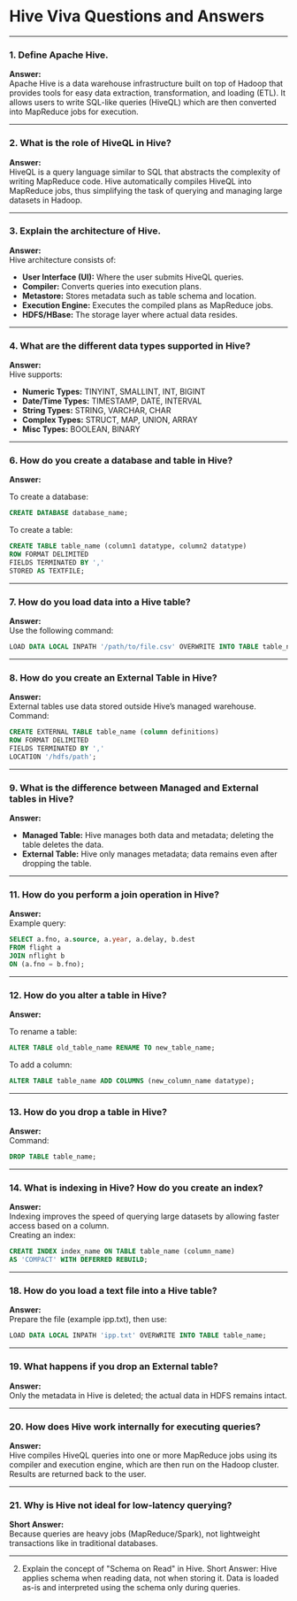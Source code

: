 # Hive Viva Questions and Answers

---

### 1. Define Apache Hive.  
**Answer:**  
Apache Hive is a data warehouse infrastructure built on top of Hadoop that provides tools for easy data extraction, transformation, and loading (ETL). It allows users to write SQL-like queries (HiveQL) which are then converted into MapReduce jobs for execution.

---

### 2. What is the role of HiveQL in Hive?  
**Answer:**  
HiveQL is a query language similar to SQL that abstracts the complexity of writing MapReduce code. Hive automatically compiles HiveQL into MapReduce jobs, thus simplifying the task of querying and managing large datasets in Hadoop.

---

### 3. Explain the architecture of Hive.  
**Answer:**  
Hive architecture consists of:

- **User Interface (UI):** Where the user submits HiveQL queries.
- **Compiler:** Converts queries into execution plans.
- **Metastore:** Stores metadata such as table schema and location.
- **Execution Engine:** Executes the compiled plans as MapReduce jobs.
- **HDFS/HBase:** The storage layer where actual data resides.

---

### 4. What are the different data types supported in Hive?  
**Answer:**  
Hive supports:

- **Numeric Types:** TINYINT, SMALLINT, INT, BIGINT
- **Date/Time Types:** TIMESTAMP, DATE, INTERVAL
- **String Types:** STRING, VARCHAR, CHAR
- **Complex Types:** STRUCT, MAP, UNION, ARRAY
- **Misc Types:** BOOLEAN, BINARY

---

### 6. How do you create a database and table in Hive?  
**Answer:**  

To create a database:
```sql
CREATE DATABASE database_name;
```

To create a table:
```sql
CREATE TABLE table_name (column1 datatype, column2 datatype)
ROW FORMAT DELIMITED
FIELDS TERMINATED BY ','
STORED AS TEXTFILE;
```

---

### 7. How do you load data into a Hive table?  
**Answer:**  
Use the following command:
```sql
LOAD DATA LOCAL INPATH '/path/to/file.csv' OVERWRITE INTO TABLE table_name;
```

---

### 8. How do you create an External Table in Hive?  
**Answer:**  
External tables use data stored outside Hive’s managed warehouse. Command:
```sql
CREATE EXTERNAL TABLE table_name (column definitions)
ROW FORMAT DELIMITED
FIELDS TERMINATED BY ','
LOCATION '/hdfs/path';
```

---

### 9. What is the difference between Managed and External tables in Hive?  
**Answer:**  

- **Managed Table:** Hive manages both data and metadata; deleting the table deletes the data.
- **External Table:** Hive only manages metadata; data remains even after dropping the table.

---

### 11. How do you perform a join operation in Hive?  
**Answer:**  
Example query:
```sql
SELECT a.fno, a.source, a.year, a.delay, b.dest
FROM flight a
JOIN nflight b
ON (a.fno = b.fno);
```

---

### 12. How do you alter a table in Hive?  
**Answer:**  

To rename a table:
```sql
ALTER TABLE old_table_name RENAME TO new_table_name;
```

To add a column:
```sql
ALTER TABLE table_name ADD COLUMNS (new_column_name datatype);
```

---

### 13. How do you drop a table in Hive?  
**Answer:**  
Command:
```sql
DROP TABLE table_name;
```

---

### 14. What is indexing in Hive? How do you create an index?  
**Answer:**  
Indexing improves the speed of querying large datasets by allowing faster access based on a column.  
Creating an index:
```sql
CREATE INDEX index_name ON TABLE table_name (column_name)
AS 'COMPACT' WITH DEFERRED REBUILD;
```

---

### 18. How do you load a text file into a Hive table?  
**Answer:**  
Prepare the file (example ipp.txt), then use:
```sql
LOAD DATA LOCAL INPATH 'ipp.txt' OVERWRITE INTO TABLE table_name;
```

---

### 19. What happens if you drop an External table?  
**Answer:**  
Only the metadata in Hive is deleted; the actual data in HDFS remains intact.

---

### 20. How does Hive work internally for executing queries?  
**Answer:**  
Hive compiles HiveQL queries into one or more MapReduce jobs using its compiler and execution engine, which are then run on the Hadoop cluster. Results are returned back to the user.

---

### 21. Why is Hive not ideal for low-latency querying?  
**Short Answer:**  
Because queries are heavy jobs (MapReduce/Spark), not lightweight transactions like in traditional databases.

---
2. Explain the concept of "Schema on Read" in Hive.
Short Answer:
Hive applies schema when reading data, not when storing it. Data is loaded as-is and
interpreted using the schema only during queries.
